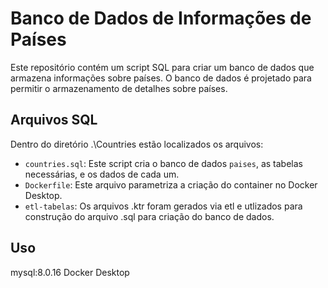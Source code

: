# Banco de Dados de Informações de Países

Este repositório contém um script SQL para criar um banco de dados que armazena informações sobre países. O banco de dados é projetado para permitir o armazenamento de detalhes sobre países.

## Arquivos SQL
Dentro do diretório .\Countries estão localizados os arquivos:

- `countries.sql`: Este script cria o banco de dados `paises`, as tabelas necessárias, e os dados de cada um.
- `Dockerfile`: Este arquivo parametriza a criação do container no Docker Desktop.
- `etl-tabelas`: Os arquivos .ktr foram gerados via etl e utlizados para construção do arquivo .sql para criação do banco de dados.  

## Uso

mysql:8.0.16
Docker Desktop